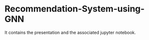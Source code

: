 # Recommendation-System-using-GNN

It contains the presentation and the associated jupyter notebook. 
